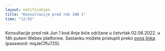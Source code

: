 ```yaml
---
layout: notification
title: "Konsultacije pred rok JUN 1"
time: "12:55"
---
```


Konsultacije pred rok Jun 1 kod Anje biće održane u četvrtak 02.06.2022. u 14h putem Webex platforme. Sastanku možete pristupiti preko <a href="https://matf.webex.com/matf/j.php?MTID=mf304ba41441c06cd2550a4f89e45dc28"> ovog linka </a> (password: mqJeCffu725).

